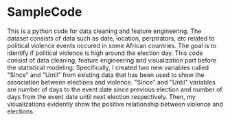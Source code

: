 # SampleCode
This is a python code for data cleaning and feature engineering.
The dataset consists of data such as date, location, perptrators, etc related to political violence events occured in some African countries. The goal is to identify if political violence is high around the election day. This code consist of data cleaning, feature engineering and visualization part before the statistical modeling. Specifically, I created two new variables called "Since" and "Until" from existing data that has been used to show the association between elections and violence. "Since" and "Until" variables are number of days to the event date since previous election and number of days from the event date until next election respectively. Then, my visualizations evidently show the positive relationship between violence and elections.
